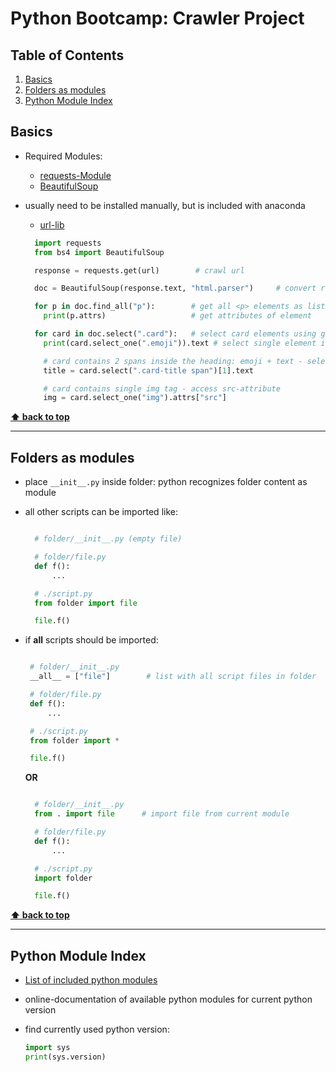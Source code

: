 # Python Bootcamp: Crawler Project

<!-- omit in toc -->
## Table of Contents

1. [Basics](#basics)
2. [Folders as modules](#folders-as-modules)
3. [Python Module Index](#python-module-index)

## Basics

* Required Modules: 
  * [requests-Module](https://docs.python-requests.org/en/master/)
  * [BeautifulSoup](https://www.crummy.com/software/BeautifulSoup/bs4/doc/)  
* usually need to be installed manually, but is included with anaconda
  * [url-lib](https://docs.python.org/3/library/urllib.html)
  
  ```Python
    import requests
    from bs4 import BeautifulSoup

    response = requests.get(url)        # crawl url

    doc = BeautifulSoup(response.text, "html.parser")     # convert response content to bs4 document (using default python html parser)

    for p in doc.find_all("p"):        # get all <p> elements as list
      print(p.attrs)                   # get attributes of element

    for card in doc.select(".card"):   # select card elements using given css selector 
      print(card.select_one(".emoji")).text # select single element in result set and extract text content

      # card contains 2 spans inside the heading: emoji + text - select second one
      title = card.select(".card-title span")[1].text

      # card contains single img tag - access src-attribute
      img = card.select_one("img").attrs["src"]


  ```

**[⬆ back to top](#table-of-contents)**
___

## Folders as modules

* place `__init__.py` inside folder: python recognizes folder content as module
* all other scripts can be imported like:
  
  ```Python

    # folder/__init__.py (empty file)

    # folder/file.py
    def f():
        ...

    # ./script.py
    from folder import file

    file.f()
  ```

* if __all__ scripts should be imported:

   ```Python

    # folder/__init__.py
    __all__ = ["file"]        # list with all script files in folder

    # folder/file.py
    def f():
        ...

    # ./script.py
    from folder import *

    file.f()
  ```

  __OR__

  ```Python

    # folder/__init__.py
    from . import file      # import file from current module

    # folder/file.py
    def f():
        ...

    # ./script.py
    import folder

    file.f()
  ```

**[⬆ back to top](#table-of-contents)**
___

## Python Module Index

* [List of included python modules](https://docs.python.org/3/py-modindex.html)
* online-documentation of available python modules for current python version


* find currently used python version:
  ```Python
  import sys
  print(sys.version)
```